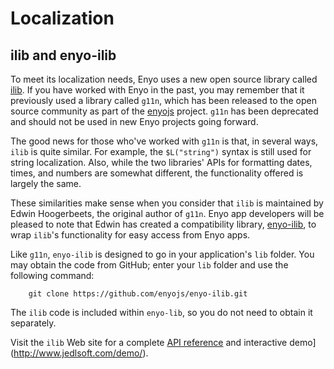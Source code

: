 ﻿# Localization

## ilib and enyo-ilib

To meet its localization needs, Enyo uses a new open source library called
[ilib](http://www.jedlsoft.com/).  If you have worked with Enyo in the past, you
may remember that it previously used a library called `g11n`, which has been
released to the open source community as part of the
[enyojs](https://github.com/enyojs) project.  `g11n` has been deprecated and
should not be used in new Enyo projects going forward.

The good news for those who've worked with `g11n` is that, in several ways,
`ilib` is quite similar.  For example, the `$L("string")` syntax is still used
for string localization.  Also, while the two libraries' APIs for formatting
dates, times, and numbers are somewhat different, the functionality offered is
largely the same.

These similarities make sense when you consider that `ilib` is maintained by
Edwin Hoogerbeets, the original author of `g11n`.  Enyo app developers will be
pleased to note that Edwin has created a compatibility library,
[enyo-ilib](https://github.com/enyojs/enyo-ilib), to wrap `ilib`'s functionality
for easy access from Enyo apps.

Like `g11n`, `enyo-ilib` is designed to go in your application's `lib` folder.
You may obtain the code from GitHub; enter your `lib` folder and use the
following command:

        git clone https://github.com/enyojs/enyo-ilib.git

The `ilib` code is included within `enyo-lib`, so you do not need to obtain it
separately.

Visit the `ilib` Web site for a complete [API
reference](http://www.jedlsoft.com/jedlsoft/ilib/2.0/jsdoc/) and interactive
demo](http://www.jedlsoft.com/demo/).
